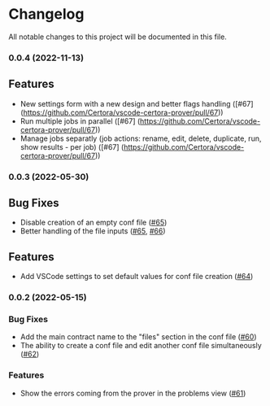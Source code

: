 # Changelog

All notable changes to this project will be documented in this file.

### 0.0.4 (2022-11-13)

## Features 

* New settings form with a new design and better flags handling ([#67] (https://github.com/Certora/vscode-certora-prover/pull/67))
* Run multiple jobs in parallel ([#67] (https://github.com/Certora/vscode-certora-prover/pull/67))
* Manage jobs separatly (job actions: rename, edit, delete, duplicate, run, show results - per job) ([#67] (https://github.com/Certora/vscode-certora-prover/pull/67))

### 0.0.3 (2022-05-30)

## Bug Fixes

* Disable creation of an empty conf file ([#65](https://github.com/Certora/vscode-certora-prover/pull/65))
* Better handling of the file inputs ([#65](https://github.com/Certora/vscode-certora-prover/pull/65), [#66](https://github.com/Certora/vscode-certora-prover/pull/66))
## Features

* Add VSCode settings to set default values for conf file creation ([#64](https://github.com/Certora/vscode-certora-prover/pull/64))

### 0.0.2 (2022-05-15)

### Bug Fixes

* Add the main contract name to the "files" section in the conf file ([#60](https://github.com/Certora/vscode-certora-prover/pull/60))
* The ability to create a conf file and edit another conf file simultaneously ([#62](https://github.com/Certora/vscode-certora-prover/pull/62))

### Features

* Show the errors coming from the  prover in the problems view ([#61](https://github.com/Certora/vscode-certora-prover/pull/61))
